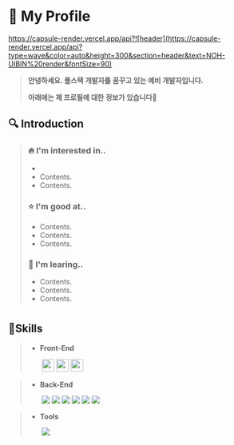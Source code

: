 <!--
**flex2020/flex2020** is a ✨ _special_ ✨ repository because its `README.md` (this file) appears on your GitHub profile.

Here are some ideas to get you started:

- 🔭 I’m currently working on ...
- 🌱 I’m currently learning ...
- 👯 I’m looking to collaborate on ...
- 🤔 I’m looking for help with ...
- 💬 Ask me about ...
- 📫 How to reach me: ...
- 😄 Pronouns: ...
- ⚡ Fun fact: ...

-->

#  🌱 My Profile
https://capsule-render.vercel.app/api?![header](https://capsule-render.vercel.app/api?type=wave&color=auto&height=300&section=header&text=NOH-UIBIN%20render&fontSize=90)
> <strong>안녕하세요. 풀스택 개발자를 꿈꾸고 있는 예비 개발자입니다.</strong>
>
> <strong>아래에는 제 프로필에 대한 정보가 있습니다🙂</strong>
<!-- 소개 -->
## 🔍 Introduction
>
> ### 🔥 I'm interested in..
> - 
> - Contents.
> - Contents.
>
> ### ⭐ I'm good at.. 
> - Contents.
> - Contents.
> - Contents.
>
> ### 📕 I'm learing.. 
> - Contents.
> - Contents.
> - Contents.
>
#
<!-- 기술 부분 -->
## 🔧Skills
> 
<!-- Front-End 뱃지 -->
> - <strong>Front-End</strong>
>
> &nbsp;&nbsp;&nbsp;&nbsp;&nbsp;&nbsp; <img style="height: 25px;" src="https://img.shields.io/badge/javascript-F7DF1E?style=for-the-badge&logo=javascript&logoColor=black"> <img style="height: 25px;" src="https://img.shields.io/badge/html5-E34F26?style=for-the-badge&logo=html5&logoColor=white"> <img style="height: 25px;" src="https://img.shields.io/badge/css-1572B6?style=for-the-badge&logo=css3&logoColor=white">
> 
<!-- Back-End 뱃지 -->
> - <strong>Back-End</strong>
>
> &nbsp;&nbsp;&nbsp;&nbsp;&nbsp;&nbsp; <img src="https://img.shields.io/badge/java-007396?style=for-the-badge&logo=java&logoColor=white"> <img src="https://img.shields.io/badge/javascript-F7DF1E?style=for-the-badge&logo=javascript&logoColor=black"> <img src="https://img.shields.io/badge/springboot-6DB33F?style=for-the-badge&logo=springboot&logoColor=white"> <img src="https://img.shields.io/badge/mariaDB-003545?style=for-the-badge&logo=mariaDB&logoColor=white"> <img src="https://img.shields.io/badge/linux-FCC624?style=for-the-badge&logo=linux&logoColor=black"> <img src="https://img.shields.io/badge/amazonaws-232F3E?style=for-the-badge&logo=amazonaws&logoColor=white">
>
<!-- Tools 뱃지 -->
> - <strong>Tools</strong>
>
> &nbsp;&nbsp;&nbsp;&nbsp;&nbsp;&nbsp; <img src="https://img.shields.io/badge/github-white?style=for-the-badge&logo=github&logoColor=181717">
>
> 
#

##
